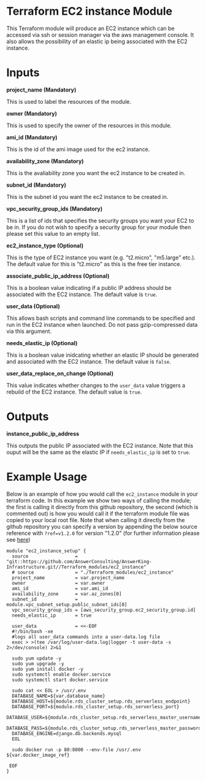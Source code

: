 # Terraform EC2 instance Module

This Terraform module will produce an EC2 instance which can be accessed via ssh or session manager via the aws management console. It also allows the possibility
 of an elastic ip being associated with the EC2 instance.

# Inputs

**project_name (Mandatory)**

This is used to label the resources of the module.

**owner (Mandatory)**

This is used to specify the owner of the resources in this module.

**ami_id (Mandatory)**

This is the id of the ami image used for the ec2 instance.

**availability_zone (Mandatory)**

This is the avaliability zone you want the ec2 instance to be created in.

**subnet_id (Mandatory)**

This is the subnet id you want the ec2 instance to be created in.

**vpc_security_group_ids (Mandatory)**

This is a list of ids that specifies the security groups you want your EC2 to be in. If you do not wish to specify a security group for your module then please set 
this value to an empty list.

**ec2_instance_type (Optional)**

This is the type of EC2 instance you want (e.g. "t2.micro", "m5.large" etc.). The default value for this is "t2.micro" as this is the free tier instance.

**associate_public_ip_address (Optional)**

This is a boolean value indicating if a public IP address should be associated with the EC2 instance. The default value is `true`.

**user_data (Optional)**

This allows bash scripts and command line commands to be specified and run in the EC2 instance when launched. Do not pass gzip-compressed data via this argument.

**needs_elastic_ip (Optional)**

This is a boolean value inidcating whether an elastic IP should be generated and associated with the EC2 instance. The default value is `false`.

**user_data_replace_on_change (Optional)**

This value indicates whether changes to the `user_data` value triggers a rebuild of the EC2 instance. The default value is `true`.


# Outputs

**instance_public_ip_address**

This outputs the public IP associated with the EC2 instance. Note that this ouput will be the same as the elastic IP if `needs_elastic_ip` is set to `true`.

# Example Usage

Below is an example of how you would call the `ec2_instance` module in your terraform code. In this example we show two ways of calling the module; the first is calling 
it directly from this github repository, the second (which is commented out) is how you would call it if the terraform module file was copied to your local root file. 
Note that when calling it directly from the github repository you can specify a version by appending the below source reference with `?ref=v1.2.0` for version "1.2.0" 
(for further information please see [here](https://developer.hashicorp.com/terraform/language/modules/sources#modules-in-package-sub-directories))

<pre><code>module "ec2_instance_setup" {
  source                 = "git::https://github.com/AnswerConsulting/AnswerKing-Infrastructure.git//Terraform_modules/ec2_instance"
  # source               = "./Terraform_modules/ec2_instance"
  project_name           = var.project_name
  owner                  = var.owner
  ami_id                 = var.ami_id
  availability_zone      = var.az_zones[0]
  subnet_id              = module.vpc_subnet_setup.public_subnet_ids[0]
  vpc_security_group_ids = [aws_security_group.ec2_security_group.id]
  needs_elastic_ip       = true
  
  user_data              = <<-EOF
  #!/bin/bash -xe
  #logs all user_data commands into a user-data.log file
  exec > >(tee /var/log/user-data.log|logger -t user-data -s 2>/dev/console) 2>&1

  sudo yum update -y
  sudo yum upgrade -y
  sudo yum install docker -y
  sudo systemctl enable docker.service
  sudo systemctl start docker.service

  sudo cat << EOL > /usr/.env
  DATABASE_NAME=${var.database_name}
  DATABASE_HOST=${module.rds_cluster_setup.rds_serverless_endpoint}
  DATABASE_PORT=${module.rds_cluster_setup.rds_serverless_port}
  DATABASE_USER=${module.rds_cluster_setup.rds_serverless_master_username}
  DATABASE_PASS=${module.rds_cluster_setup.rds_serverless_master_password}
  DATABASE_ENGINE=django.db.backends.mysql
  EOL

  sudo docker run -p 80:8000 --env-file /usr/.env ${var.docker_image_ref}

 EOF
}
</code></pre>

